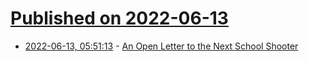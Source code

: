 # [Published on 2022-06-13](index.md)

* [2022-06-13, 05:51:13](https://news.ycombinator.com/item?id=31721682) - [An Open Letter to the Next School Shooter](https://www.unprepared.life/p/an-open-letter-to-the-next-school)
